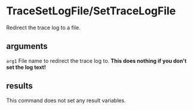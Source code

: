 # TraceSetLogFile/SetTraceLogFile

Redirect the trace log to a file.

## arguments

`arg1` File name to redirect the trace log to. **This does nothing if you don't set the log text!**

## results

This command does not set any result variables.
